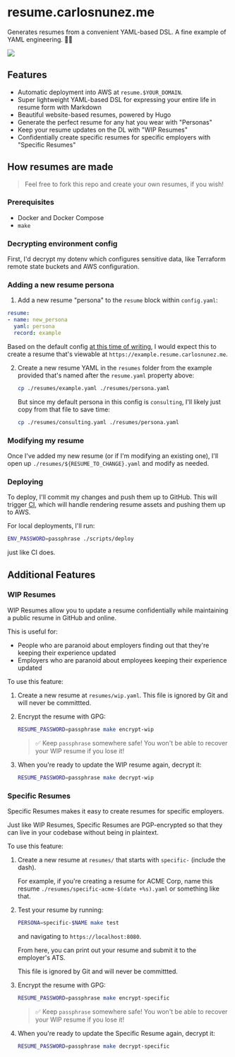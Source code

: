 # resume.carlosnunez.me

Generates resumes from a convenient YAML-based DSL. A fine example of YAML
engineering. 👷🏾

![](https://github.com/carlosonunez/resume.carlosnunez.me/blob/main/assets/screenshot.png|width=50)

## Features

- Automatic deployment into AWS at `resume.$YOUR_DOMAIN`.
- Super lightweight YAML-based DSL for expressing your entire life in resume
  form with Markdown
- Beautiful website-based resumes, powered by Hugo
- Generate the perfect resume for any hat you wear with "Personas"
- Keep your resume updates on the DL with "WIP Resumes"
- Confidentially create specific resumes for specific employers with
  "Specific Resumes"

## How resumes are made

> Feel free to fork this repo and create your own resumes, if you wish!

### Prerequisites

- Docker and Docker Compose
- `make`

### Decrypting environment config

First, I'd decrypt my dotenv which configures sensitive data, like
Terraform remote state buckets and AWS configuration.

### Adding a new resume persona

1. Add a new resume "persona" to the `resume` block within `config.yaml`:

  ```yaml
  resume:
  - name: new_persona
    yaml: persona
    record: example
  ```

  Based on the default config [at this time of
  writing](https://github.com/carlosonunez/resume.carlosnunez.me/blob/main/config.yaml),
  I would expect this to create a resume that's viewable at
  `https://example.resume.carlosnunez.me`.

2. Create a new resume YAML in the `resumes` folder from the example
   provided that's named after the `resume.yaml` property above:

   ```sh
   cp ./resumes/example.yaml ./resumes/persona.yaml
   ```

   But since my default persona in this config is `consulting`, I'll
   likely just copy from that file to save time:

   ```sh
   cp ./resumes/consulting.yaml ./resumes/persona.yaml
   ```

### Modifying my resume

Once I've added my new resume (or if I'm modifying an existing one),
I'll open up `./resumes/${RESUME_TO_CHANGE}.yaml` and modify as needed.

### Deploying

To deploy, I'll commit my changes and push them up to GitHub. This will
trigger [CI](./.github/workflows/main.yml), which will handle rendering
resume assets and pushing them up to AWS.

For local deployments, I'll run:

```sh
ENV_PASSWORD=passphrase ./scripts/deploy
```

just like CI does.

## Additional Features

### WIP Resumes

WIP Resumes allow you to update a resume confidentially while maintaining a
public resume in GitHub and online.

This is useful for:

- People who are paranoid about employers finding out that they're keeping their
  experience updated
- Employers who are paranoid about employees keeping their experience updated

To use this feature:

1. Create a new resume at `resumes/wip.yaml`. This file is ignored by Git and
   will never be committted.
2. Encrypt the resume with GPG:

   ```sh
   RESUME_PASSWORD=passphrase make encrypt-wip
   ```

   > ✅ Keep `passphrase` somewhere safe! You won't be able to
   > recover your WIP resume if you lose it!

3. When you're ready to update the WIP resume again, decrypt it:

   ```sh
   RESUME_PASSWORD=passphrase make decrypt-wip
   ```

### Specific Resumes

Specific Resumes makes it easy to create resumes for specific employers.

Just like WIP Resumes, Specific Resumes are PGP-encrypted so that they can live
in your codebase without being in plaintext.

To use this feature:

1. Create a new resume at `resumes/` that starts with `specific-` (include the
   dash).

   For example, if you're creating a resume for ACME Corp, name this resume
   `./resumes/specific-acme-$(date +%s).yaml` or something like that.

2. Test your resume by running:

    ```sh
    PERSONA=specific-$NAME make test
    ```

    and navigating to `https://localhost:8080`.

    From here, you can print out your resume and submit it to the
    employer's ATS.

   This file is ignored by Git and will never be committted.
3. Encrypt the resume with GPG:

   ```sh
   RESUME_PASSWORD=passphrase make encrypt-specific
   ```

   > ✅ Keep `passphrase` somewhere safe! You won't be able to
   > recover your WIP resume if you lose it!

3. When you're ready to update the Specific Resume again, decrypt it:

   ```sh
   RESUME_PASSWORD=passphrase make decrypt-specific
   ```
